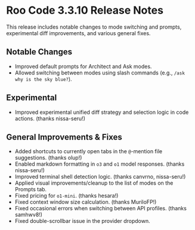 # Roo Code 3.3.10 Release Notes

This release includes notable changes to mode switching and prompts, experimental diff improvements, and various general fixes.

## Notable Changes

*   Improved default prompts for Architect and Ask modes.
*   Allowed switching between modes using slash commands (e.g., `/ask why is the sky blue?`).

## Experimental

*   Improved experimental unified diff strategy and selection logic in code actions. (thanks nissa-seru!)

## General Improvements & Fixes

*   Added shortcuts to currently open tabs in the `@`-mention file suggestions. (thanks olup!)
*   Enabled markdown formatting in `o3` and `o1` model responses. (thanks nissa-seru!)
*   Improved terminal shell detection logic. (thanks canvrno, nissa-seru!)
*   Applied visual improvements/cleanup to the list of modes on the Prompts tab.
*   Fixed pricing for `o1-mini`. (thanks hesara!)
*   Fixed context window size calculation. (thanks MuriloFP!)
*   Fixed occasional errors when switching between API profiles. (thanks samhwv8!)
*   Fixed double-scrollbar issue in the provider dropdown.